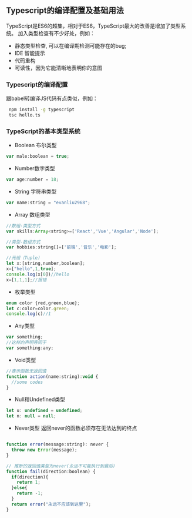 ## Typescript的编译配置及基础用法

TypeScript是ES6的超集，相对于ES6，TypeScript最大的改善是增加了类型系统。
加入类型检查有不少好处，例如：
- 静态类型检查, 可以在编译期检测可能存在的bug;
- IDE 智能提示 
- 代码重构 
- 可读性，因为它能清晰地表明你的意图

### Typescript的编译配置

跟babel转编译JS代码有点类似，例如：
```bash
 npm install -g typescript
 tsc hello.ts
```

### TypeScript的基本类型系统

- Boolean 布尔类型
```javascript
var male:boolean = true;
```

- Number数字类型
```javascript
var age:number = 18;
```

- String 字符串类型
```javascript
var name:string = "evanliu2968";
```

- Array 数组类型
```javascript
//数组-类型方式
var skills:Array<string>=['React','Vue','Angular','Node'];

//类型-数组方式
var hobbies:string[]=['前端','音乐','电影'];

//元组（Tuple）
let x:[string,number,boolean];
x=["hello",1,true];
console.log(x[0])//hello
x=[1,1,1];//报错
```

- 枚举类型
```javascript
enum color {red,green,blue};
let c:color=color.green;
console.log(c)//1
```

- Any类型
```javascript
var something;
//这样的声明等同于
var something:any;
```

- Void类型
```javascript
//表示函数无返回值
function action(name:string):void {
  //some codes
}
```

- Null和Undefined类型
```javascript
let u: undefined = undefined;
let n: null = null;
```

- Never类型
返回never的函数必须存在无法达到的终点
```javascript

function error(message:string): never {
  throw new Error(message);
}

// 推断的返回值类型为never(永远不可能执行到最后)
function fail(direction:boolean) {
  if(direction){
    return 1;
  }else{
    return -1;
  }
  return error("永远不应该到这里");
}
```